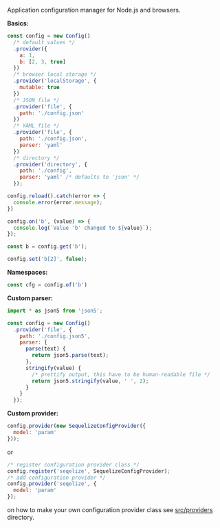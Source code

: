 Application configuration manager for Node.js and browsers.

**Basics:**

```javascript
const config = new Config()
  /* default values */
  .provider({
    a: 1,
    b: [2, 3, true]
  })
  /* browser local storage */
  .provider('localStorage', {
    mutable: true
  })
  /* JSON file */
  .provider('file', {
    path: './config.json'
  })
  /* YAML file */
  .provider('file', {
    path: './config.json',
    parser: 'yaml'
  })
  /* directory */
  .provider('directory', {
    path: './config',
    parser: 'yaml' /* defaults to 'json' */
  });

config.reload().catch(error => {
  console.error(error.message);
})
```

```javascript
config.on('b', (value) => {
  console.log(`Value 'b' changed to ${value}`);
});

const b = config.get('b');

config.set('b[2]', false);
```

**Namespaces:**

```javascript
const cfg = config.of('b')
```

**Custom parser:**
```javascript
import * as json5 from 'json5';

const config = new Config()
  .provider('file', {
    path: './config.json5',
    parser: {
      parse(text) {
        return json5.parse(text);
      },
      stringify(value) {
        /* prettify output, this have to be human-readable file */
        return json5.stringify(value, ' ', 2);
      }
    }
  });
```

**Custom provider:**

```javascript
config.provider(new SequelizeConfigProvider({
  model: 'param'
}));
```

or

```javascript
/* register configuration provider class */
config.register('seqelize', SequelizeConfigProvider);
/* add configuration provider */
config.provider('seqelize', {
  model: 'param'
});

```

on how to make your own configuration provider class see [src/providers](src/providers) directory.
